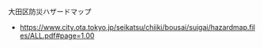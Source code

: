 大田区防災ハザードマップ
- https://www.city.ota.tokyo.jp/seikatsu/chiiki/bousai/suigai/hazardmap.files/ALL.pdf#page=1.00


